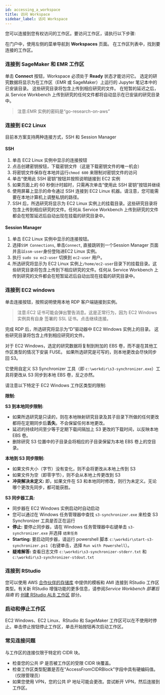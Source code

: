 ```yaml
---
id: accessing_a_workspace
title: 访问 Workspace
sidebar_label: 访问 Workspace
---
```


您可以连接到您有权访问的工作区。要访问工作区，请执行以下步骤:

在门户中，使用左侧的菜单导航到 **Workspaces** 页面。
在工作区列表中，找到要连接的工作区。

### 连接到 SageMaker 和 EMR 工作区

单击 **Connect** 按钮，Workspace 必须处于 **Ready** 状态才能访问它。
选定的研究数据将显示为在工作区（EMR 或 SageMaker）上运行的 Jupyter 笔记本中的已安装目录。
这些研究目录将包含上传到相应研究的文件。
在短暂的延迟之后，从 Service Workbench 上传到研究的任何文件都将自动显示在已安装的研究目录中。

> 注意:EMR 实例的密码是“go-research-on-aws”

### 连接到 EC2 Linux
目前本方案支持两种连接方式，SSH 和 Session Manager
#### SSH
1. 单击 EC2 Linux 实例中显示的连接按钮
2. 点击创建密钥按钮，下载密钥文件（这是下载密钥文件的唯一机会）
3. 将密钥文件保存在本地并运行`chmod 600` 来限制对密钥文件的访问
4. 单击“使用此 SSH 密钥”按钮并按照说明链接到 EC2 实例
5. 如果页面上的 60 秒倒计时超时，只需再次单击“使用此 SSH 密钥”按钮并继续
6. 使用屏幕上显示的命令通过 SSH 连接到 EC2 Linux 机器。请注意，您可能需要在本地计算机上调整私钥的路径。
7. SSH 后，所选研究将显示为 EC2 Linux 实例上的挂载目录。这些研究目录将包含上传到相应研究的文件。任何从 Service Workbench 上传到研究的文件都会在短暂延迟后自动出现在挂载的研究目录中。

#### Session Manager
1. 单击 EC2 Linux 实例中显示的连接按钮。
2. 选择`SSM Connections`, 单击`Connect`, 直接跳转到一个Session Manager 页面并且以`ssm-user`身份登陆进EC2 Linux 实例。
3. 执行 `sudo su ec2-user` 切换到 `ec2-user` 用户。
4. 所选研究将显示为 EC2 Linux 实例上`/home/ec2-user`目录下的挂载目录。这些研究目录将包含上传到下相应研究的文件。任何从 Service Workbench 上传到研究的文件都会在短暂延迟后自动出现在挂载的研究目录中。

### 连接到 EC2 windows

单击连接按钮，按照说明使用本地 RDP 客户端链接到实例。

> 注意:EC2 证书可能会弹出警告消息。这是正常行为，因为 EC2 Windows 实例具有自身
> 签署的 SSL 证书。点击继续连接。

完成 RDP 后，所选研究将显示为“D”驱动器中 EC2 Windows 实例上的目录。
这些研究目录将包含上传到相应研究的文件。

对于 EC2 Windows，选定的研究数据将复制到附加的 EBS 卷，而不是在其他工作区类型的情况下安装 FUSE。
如果所选研究是可写的，则本地更改会尽快同步回 S3。

它使用自定义 S3 Synchronizer 工具（即 `c:\workdir\s3-synchronizer.exe`）工具将更改从 S3 同步到本地 EBS 卷，反之亦然。
   
请注意以下特定于 EC2 Windows 工作区类型的限制:

**限制:**

**S3 到本地同步限制:**
- 如果所选研究是只读的，则在本地映射研究目录及其子目录下所做的任何更改都将在定期同步后**丢失**。不会保留任何本地更改。
- 延迟的持续时间至少等于定期下载间隔加上 S3 更改的下载时间，以反映本地 EBS 卷。
- 删除研究 S3 位置中的子目录会将相应的子目录保留为本地 EBS 卷上的空目录。

**本地到 S3 同步限制:**
- 如果文件大小（字节）没有变化，则不会将更改从本地上传到 S3
- 如果文件为空（即零字节），则不会从本地上传更改到 S3
- **冲突解决未定义:** 即，如果文件在 S3 和本地同时修改，则行为未定义。无论哪个更改先同步，都可能获胜。

**S3 同步器工具:**
- 同步器在 EC2 Windows 实例启动时自动启动
- 您可以通过在 Windows 任务管理器中查找 `s3-synchronizer.exe` 来检查 S3 Synchronizer 工具是否正在运行
- **停止:** 要停止同步器，请在 Windows 任务管理器中右键单击 `s3-synchronizer.exe` 并选择 `结束任务`
- **Starting:** 要启动同步器，请运行 powershell 脚本 `c:\workdir\start-s3-synchronizer.ps1`（右键单击，选择 `Run with Powershell`）。
- **疑难解答:** 查看日志文件 `c:\workdir\s3-synchronizer-stderr.txt` 和 `c:\workdir\s3-synchronizer-stdout.txt`

### 连接到 RStudio

您可以使用 AWS [合作伙伴的存储库](https://github.com/RLOpenCatalyst/Service_Workbench_Templates) 中提供的模板和 AMI 连接到 RStudio 工作区类型。有关新 RStudio 增强功能的更多信息，请参阅*Service Workbench 部署后指南* 的 [创建 RStudio ALB 工作区](/deployment/post_deployment/aws_accounts#creating-rstudio-alb-workspace) 部分。

### 启动和停止工作区

EC2 Windows、EC2 Linux、RStudio 和 SageMaker 工作区可以在不使用时停止。单击停止按钮停止工作区，单击开始按钮再次启动工作区。

### 常见连接问题

与工作区的连接仅限于特定的 CIDR 块。

- 检查您的公共 IP 是否被工作区的受限 CIDR 块覆盖。
- 检查工作区类型配置是否在“AccessFromCIDRBlock”字段中具有硬编码值。 （仅限管理员）
- 如果您使用 VPN，您的公共 IP 地址可能会更改。尝试断开 VPN，然后连接到工作区。
